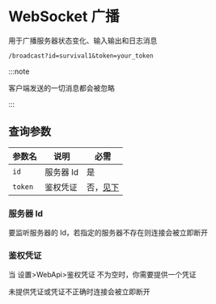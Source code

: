 # WebSocket 广播

用于广播服务器状态变化、输入输出和日志消息

```txt
/broadcast?id=survival1&token=your_token
```

:::note

客户端发送的一切消息都会被忽略

:::

## 查询参数

| 参数名  | 说明     | 必需     |
| ------- | -------- | -------- |
| `id`    | 服务器 Id | 是       |
| `token` | 鉴权凭证 | 否，[见下](#鉴权凭证) |

### 服务器 Id

要监听服务器的 Id，若指定的服务器不存在则连接会被立即断开

### 鉴权凭证

当 设置>WebApi>鉴权凭证 不为空时，你需要提供一个凭证

未提供凭证或凭证不正确时连接会被立即断开
